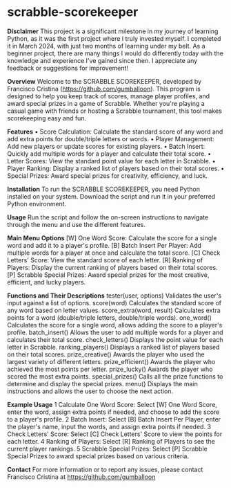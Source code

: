 # scrabble-scorekeeper
**Disclaimer**
This project is a significant milestone in my journey of learning Python, as it was the first project where I truly invested myself. I completed it in March 2024, with just two months of learning under my belt. As a beginner project, there are many things I would do differently today with the knowledge and experience I've gained since then. I appreciate any feedback or suggestions for improvement!

**Overview**
Welcome to the SCRABBLE SCOREKEEPER, developed by Francisco Cristina (https://github.com/gumballoon).
This program is designed to help you keep track of scores, manage player profiles, and award special prizes in a game of Scrabble. Whether you're playing a casual game with friends or hosting a Scrabble tournament, this tool makes scorekeeping easy and fun.

**Features**
	•	Score Calculation: Calculate the standard score of any word and add extra points for double/triple letters or words.
	•	Player Management: Add new players or update scores for existing players.
	•	Batch Insert: Quickly add multiple words for a player and calculate their total score.
	•	Letter Scores: View the standard point value for each letter in Scrabble.
	•	Player Ranking: Display a ranked list of players based on their total scores.
	•	Special Prizes: Award special prizes for creativity, efficiency, and luck.

**Installation**
To run the SCRABBLE SCOREKEEPER, you need Python installed on your system. Download the script and run it in your preferred Python environment.

**Usage**
Run the script and follow the on-screen instructions to navigate through the menu and use the different features.

**Main Menu Options**
[W] One Word Score: Calculate the score for a single word and add it to a player's profile.
[B] Batch Insert Per Player: Add multiple words for a player at once and calculate the total score.
[C] Check Letters' Score: View the standard score of each letter.
[R] Ranking of Players: Display the current ranking of players based on their total scores.
[P] Scrabble Special Prizes: Award special prizes for the most creative, efficient, and lucky players.

**Functions and Their Descriptions**
tester(user, options)
Validates the user's input against a list of options.
score(word)
Calculates the standard score of any word based on letter values.
score_extra(word, result)
Calculates extra points for a word (double/triple letters, double/triple words).
one_word()
Calculates the score for a single word, allows adding the score to a player's profile.
batch_insert()
Allows the user to add multiple words for a player and calculates their total score.
check_letters()
Displays the point value for each letter in Scrabble.
ranking_players()
Displays a ranked list of players based on their total scores.
prize_creative()
Awards the player who used the largest variety of different letters.
prize_efficient()
Awards the player who achieved the most points per letter.
prize_lucky()
Awards the player who scored the most extra points.
special_prizes()
Calls all the prize functions to determine and display the special prizes.
menu()
Displays the main instructions and allows the user to choose the next action.

**Example Usage**
	1	Calculate One Word Score: Select [W] One Word Score, enter the word, assign extra points if needed, and choose to add the score to a player's profile.
	2	Batch Insert: Select [B] Batch Insert Per Player, enter the player's name, input the words, and assign extra points if needed.
	3	Check Letters' Score: Select [C] Check Letters' Score to view the points for each letter.
	4	Ranking of Players: Select [R] Ranking of Players to see the current player rankings.
	5	Scrabble Special Prizes: Select [P] Scrabble Special Prizes to award special prizes based on various criteria.

**Contact**
For more information or to report any issues, please contact Francisco Cristina at https://github.com/gumballoon
